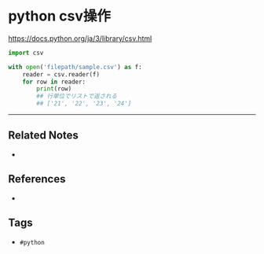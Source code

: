 # python csv操作
https://docs.python.org/ja/3/library/csv.html

```python
import csv

with open('filepath/sample.csv') as f:
    reader = csv.reader(f)
    for row in reader:
        print(row)
		## 行単位でリストで返される
		## ['21', '22', '23', '24']
```

---
## Related Notes
- 

## References
- 

## Tags
- `#python` 